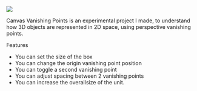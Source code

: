 ![](https://i.imgur.com/ZdMDjrm.gif)

Canvas Vanishing Points is an experimental project I made, to understand how 3D objects are represented in 2D space, using perspective vanishing points. 

Features
- You can set the size of the box
- You can change the origin vanishing point position
- You can toggle a second vanishing point
- You can adjust spacing between 2 vanishing points
- You can increase the overallsize of the unit.
